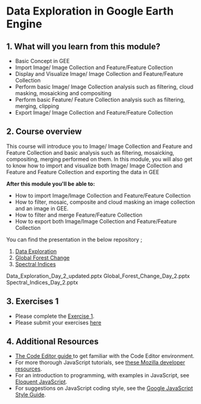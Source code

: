 # Data Exploration in Google Earth Engine 


## 1. What will you learn from this module?

- Basic Concept in GEE
- Import Image/ Image Collection and Feature/Feature Collection
- Display and Visualize Image/ Image Collection and Feature/Feature Collection
- Perform basic Image/ Image Collection analysis such as filtering, cloud masking, mosaicking and compositing
- Perform basic Feature/ Feature Collection analysis such as filtering, merging, clipping
- Export  Image/ Image Collection and Feature/Feature Collection





## 2. Course overview

This course will introduce you to Image/ Image Collection and Feature and Feature Collection and basic analysis such as filtering, mosaicking, compositing, merging performed on them. In this module, you will also get to know how to import and visualize both Image/ Image Collection and Feature and Feature Collection and exporting the data in GEE



**After this module you'll be able to:**

- How to import Image/Image Collection and Feature/Feature Collection
- How to filter, mosaic, composite and cloud masking an image collection and an image in GEE.
- How to filter and merge Feature/Feature Collection
- How to export both Image/Image Collection and Feature/Feature Collection


You can find the presentation in the below repository ;

1. [Data Exploration](https://github.com/ernest19/SNV/blob/main/training/presentations/day2/Data_Exploration_Day_2_updated.pptx)
2. [Global Forest Change](https://github.com/ernest19/SNV/blob/main/training/presentations/day2/Global_Forest_Change_Day_2.pptx)
3. [Spectral Indices](https://github.com/ernest19/SNV/blob/main/training/presentations/day2/Spectral_Indices_Day_2.pptx)


Data_Exploration_Day_2_updated.pptx
Global_Forest_Change_Day_2.pptx
Spectral_Indices_Day_2.pptx


## 3. Exercises 1
- Please complete the [Exercise 1](https://github.com/ernest19/SNV/blob/main/training/exercises/module2_exercise.md).
- Please submit your exercises [here](https://github.com/ernest19/SNV/issues/new?assignees=&labels=&template=submit-module-2-exercises.md&title=Module+2+exercises+%5Breplace+with+your+name%5D)






## 4. Additional Resources


- [The Code Editor guide ](https://developers.google.com/earth-engine/tutorials/playground) to get familiar with the Code Editor environment.
- For more thorough JavaScript tutorials, see [these Mozilla developer resources](https://developer.mozilla.org/en-US/docs/Web/JavaScript). 
- For an introduction to programming, with examples in JavaScript, see [Eloquent JavaScript](http://eloquentjavascript.net/). 
- For suggestions on JavaScript coding style, see the [Google JavaScript Style Guide](http://google.github.io/styleguide/javascriptguide.xml).
